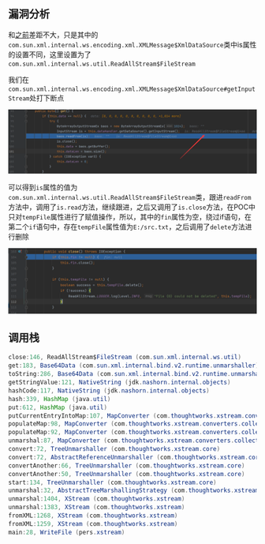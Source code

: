 ## 漏洞分析

和[之前](CVE-2020-26217分析.md)差距不大，只是其中的`com.sun.xml.internal.ws.encoding.xml.XMLMessage$XmlDataSource`类中is属性的设置不同，这里设置为了`com.sun.xml.internal.ws.util.ReadAllStream$FileStream`

我们在`com.sun.xml.internal.ws.encoding.xml.XMLMessage$XmlDataSource#getInputStream`处打下断点

![image-20220729142855683](CVE-2020-26259分析/image-20220729142855683.png)

可以得到`is`属性的值为`com.sun.xml.internal.ws.util.ReadAllStream$FileStream`类，跟进`readFrom`方法中，调用了`is.read`方法，继续跟进，之后又调用了`is.close`方法，在POC中只对`tempFile`属性进行了赋值操作，所以，其中的`fin`属性为空，绕过if语句，在第二个`if`语句中，存在`tempFile`属性值为`E:/src.txt`，之后调用了`delete`方法进行删除

![image-20220729143243157](CVE-2020-26259分析/image-20220729143243157.png)

## 调用栈

```java
close:146, ReadAllStream$FileStream (com.sun.xml.internal.ws.util)
get:183, Base64Data (com.sun.xml.internal.bind.v2.runtime.unmarshaller)
toString:286, Base64Data (com.sun.xml.internal.bind.v2.runtime.unmarshaller)
getStringValue:121, NativeString (jdk.nashorn.internal.objects)
hashCode:117, NativeString (jdk.nashorn.internal.objects)
hash:339, HashMap (java.util)
put:612, HashMap (java.util)
putCurrentEntryIntoMap:107, MapConverter (com.thoughtworks.xstream.converters.collections)
populateMap:98, MapConverter (com.thoughtworks.xstream.converters.collections)
populateMap:92, MapConverter (com.thoughtworks.xstream.converters.collections)
unmarshal:87, MapConverter (com.thoughtworks.xstream.converters.collections)
convert:72, TreeUnmarshaller (com.thoughtworks.xstream.core)
convert:72, AbstractReferenceUnmarshaller (com.thoughtworks.xstream.core)
convertAnother:66, TreeUnmarshaller (com.thoughtworks.xstream.core)
convertAnother:50, TreeUnmarshaller (com.thoughtworks.xstream.core)
start:134, TreeUnmarshaller (com.thoughtworks.xstream.core)
unmarshal:32, AbstractTreeMarshallingStrategy (com.thoughtworks.xstream.core)
unmarshal:1404, XStream (com.thoughtworks.xstream)
unmarshal:1383, XStream (com.thoughtworks.xstream)
fromXML:1268, XStream (com.thoughtworks.xstream)
fromXML:1259, XStream (com.thoughtworks.xstream)
main:28, WriteFile (pers.xstream)
```